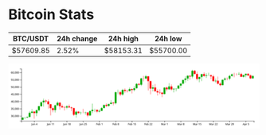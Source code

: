 # Bitcoin Stats

BTC/USDT|24h change|24h high|24h low|
|---|---|---|---|
|$57609.85|2.52%|$58153.31|$55700.00|

<img src="./chart.svg">

